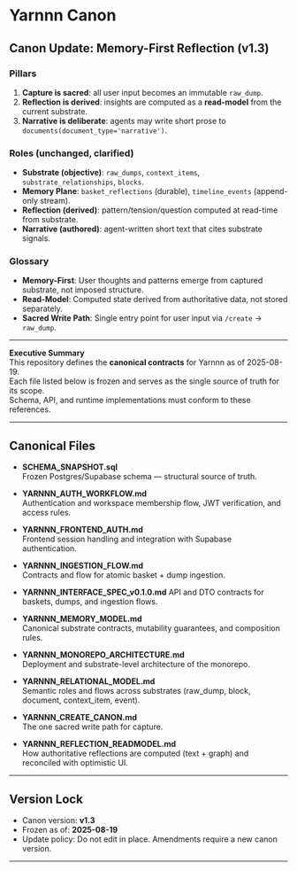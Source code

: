 # Yarnnn Canon

## Canon Update: Memory-First Reflection (v1.3)

### Pillars
1) **Capture is sacred**: all user input becomes an immutable `raw_dump`.
2) **Reflection is derived**: insights are computed as a **read-model** from the current substrate.
3) **Narrative is deliberate**: agents may write short prose to `documents(document_type='narrative')`.

### Roles (unchanged, clarified)
- **Substrate (objective)**: `raw_dumps`, `context_items`, `substrate_relationships`, `blocks`.
- **Memory Plane**: `basket_reflections` (durable), `timeline_events` (append-only stream).
- **Reflection (derived)**: pattern/tension/question computed at read-time from substrate.
- **Narrative (authored)**: agent-written short text that cites substrate signals.

### Glossary
- **Memory-First**: User thoughts and patterns emerge from captured substrate, not imposed structure.
- **Read-Model**: Computed state derived from authoritative data, not stored separately.
- **Sacred Write Path**: Single entry point for user input via `/create` → `raw_dump`.

---

**Executive Summary**  
This repository defines the **canonical contracts** for Yarnnn as of 2025-08-19.  
Each file listed below is frozen and serves as the single source of truth for its scope.  
Schema, API, and runtime implementations must conform to these references.  

---

## Canonical Files

- **SCHEMA_SNAPSHOT.sql**  
  Frozen Postgres/Supabase schema — structural source of truth.  

- **YARNNN_AUTH_WORKFLOW.md**  
  Authentication and workspace membership flow, JWT verification, and access rules.  

- **YARNNN_FRONTEND_AUTH.md**  
  Frontend session handling and integration with Supabase authentication.  

- **YARNNN_INGESTION_FLOW.md**  
  Contracts and flow for atomic basket + dump ingestion.  

- **YARNNN_INTERFACE_SPEC_v0.1.0.md**
  API and DTO contracts for baskets, dumps, and ingestion flows.  

- **YARNNN_MEMORY_MODEL.md**  
  Canonical substrate contracts, mutability guarantees, and composition rules.  

- **YARNNN_MONOREPO_ARCHITECTURE.md**  
  Deployment and substrate-level architecture of the monorepo.  

- **YARNNN_RELATIONAL_MODEL.md**  
  Semantic roles and flows across substrates (raw_dump, block, document, context_item, event).  

- **YARNNN_CREATE_CANON.md**  
  The one sacred write path for capture.

- **YARNNN_REFLECTION_READMODEL.md**  
  How authoritative reflections are computed (text + graph) and reconciled with optimistic UI.

---

## Version Lock

- Canon version: **v1.3**  
- Frozen as of: **2025-08-19**  
- Update policy: Do not edit in place. Amendments require a new canon version.  

---
